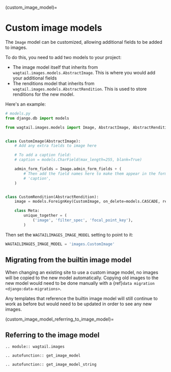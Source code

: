 (custom_image_model)=

# Custom image models

The `Image` model can be customized, allowing additional fields to be added
to images.

To do this, you need to add two models to your project:

-   The image model itself that inherits from `wagtail.images.models.AbstractImage`. This is where you would add your additional fields
-   The renditions model that inherits from `wagtail.images.models.AbstractRendition`. This is used to store renditions for the new model.

Here's an example:

```python
# models.py
from django.db import models

from wagtail.images.models import Image, AbstractImage, AbstractRendition


class CustomImage(AbstractImage):
    # Add any extra fields to image here

    # To add a caption field:
    # caption = models.CharField(max_length=255, blank=True)

    admin_form_fields = Image.admin_form_fields + (
        # Then add the field names here to make them appear in the form:
        # 'caption',
    )


class CustomRendition(AbstractRendition):
    image = models.ForeignKey(CustomImage, on_delete=models.CASCADE, related_name='renditions')

    class Meta:
        unique_together = (
            ('image', 'filter_spec', 'focal_point_key'),
        )
```

Then set the `WAGTAILIMAGES_IMAGE_MODEL` setting to point to it:

```python
WAGTAILIMAGES_IMAGE_MODEL = 'images.CustomImage'
```

## Migrating from the builtin image model

When changing an existing site to use a custom image model, no images will
be copied to the new model automatically. Copying old images to the new
model would need to be done manually with a
{ref}`data migration <django:data-migrations>`.

Any templates that reference the builtin image model will still continue to
work as before but would need to be updated in order to see any new images.

(custom_image_model_referring_to_image_model)=

## Referring to the image model

```{eval-rst}
.. module:: wagtail.images

.. autofunction:: get_image_model

.. autofunction:: get_image_model_string
```
